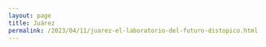 ```yaml
---
layout: page
title: Juárez
permalink: /2023/04/11/juarez-el-laboratorio-del-futuro-distopico.html
---
```

